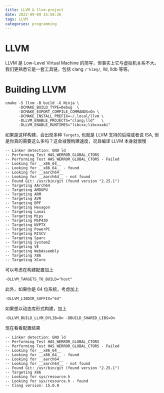 ```yaml
---
title: LLVM & llvm-project
date: 2022-09-09 15:58:26
tags: LLVM
categories: programming
---
```


# LLVM

LLVM 是 Low-Level Virtual Machine 的简写，但事实上它与虚拟机关系不大。我们更熟悉它是一套工具链，包括 clang `/'klæŋ/`, lld, lldb 等等。

# Building LLVM

```
cmake -S llvm -B build -G Ninja \
      -DCMAKE_BUILD_TYPE=Debug  \
      -DCMAKE_EXPORT_COMPILE_COMMANDS=On \
      -DCMAKE_INSTALL_PREFIX=~/.local/llvm \
      -DLLVM_ENABLE_PROJECTS="clang;lld"   \
      -DLLVM_ENABLE_RUNTIMES="libcxx;libcxxabi"
```

如果是这样构建，会出现多种 `Targets`, 也就是 LLVM 支持的后端或者说 ISA, 但是你真的需要这么多吗？这会减慢构建速度，况且编译 LLVM 本身就很慢

```
-- Linker detection: GNU ld
-- Performing Test HAS_WERROR_GLOBAL_CTORS
-- Performing Test HAS_WERROR_GLOBAL_CTORS - Failed
-- Looking for __x86_64__
-- Looking for __x86_64__ - found
-- Looking for __aarch64__
-- Looking for __aarch64__ - not found
-- Found Git: /usr/bin/git (found version "2.25.1")
-- Targeting AArch64
-- Targeting AMDGPU
-- Targeting ARM
-- Targeting AVR
-- Targeting BPF
-- Targeting Hexagon
-- Targeting Lanai
-- Targeting Mips
-- Targeting MSP430
-- Targeting NVPTX
-- Targeting PowerPC
-- Targeting RISCV
-- Targeting Sparc
-- Targeting SystemZ
-- Targeting VE
-- Targeting WebAssembly
-- Targeting X86
-- Targeting XCore
```

可以考虑在构建配置加上

```
-DLLVM_TARGETS_TO_BUILD="host"
```

此外，如果你是 64 位系统，考虑加上

```
-DLLVM_LIBDIR_SUFFIX="64"
```

如果想以动态库形式构建，加上

```
-DLLVM_BUILD_LLVM_DYLIB=On -DBUILD_SHARED_LIBS=On
```

现在看看配置结果

```
-- Linker detection: GNU ld
-- Performing Test HAS_WERROR_GLOBAL_CTORS
-- Performing Test HAS_WERROR_GLOBAL_CTORS - Failed
-- Looking for __x86_64__
-- Looking for __x86_64__ - found
-- Looking for __aarch64__
-- Looking for __aarch64__ - not found
-- Found Git: /usr/bin/git (found version "2.25.1")
-- Targeting X86
-- Looking for sys/resource.h
-- Looking for sys/resource.h - found
-- Clang version: 15.0.0
```

